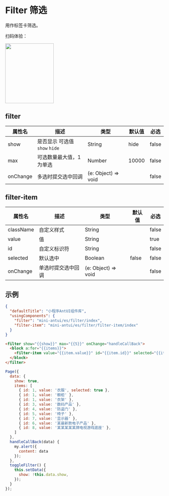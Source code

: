 # Filter 筛选

用作标签卡筛选。

扫码体验：

<img src="https://gw.alipayobjects.com/zos/rmsportal/CGpZwarBxYgOdUWtiVyC.jpeg" width="154" height="190" />

## filter

| 属性名 | 描述 | 类型 | 默认值 | 必选 |
| ---- | ---- | ---- | ---- | ---- |
| show | 是否显示 可选值 `show` `hide` | String | hide | false |
| max | 可选数量最大值，1为单选 | Number | 10000 | false |
| onChange | 多选时提交选中回调 | (e: Object) => void | | false |

## filter-item

| 属性名 | 描述 | 类型 | 默认值 | 必选 |
| ---- | ---- | ---- | ---- | ---- |
| className | 自定义样式 | String | | false |
| value | 值 | String | | true |
| id | 自定义标识符 | String | | false |
| selected | 默认选中 | Boolean | false | false |
| onChange | 单选时提交选中回调 | (e: Object) => void | | false |

## 示例

```json
{
  "defaultTitle": "小程序AntUI组件库",
  "usingComponents": {
    "filter": "mini-antui/es/filter/index",
    "filter-item": "mini-antui/es/filter/filter-item/index"
  }
}
```

```html
<filter show="{{show}}" max="{{5}}" onChange="handleCallBack">
  <block a:for="{{items}}">
    <filter-item value="{{item.value}}" id="{{item.id}}" selected="{{item.selected}}"/>
  </block>
</filter>
```

```javascript
Page({
  data: {
    show: true,
    items: [
      { id: 1, value: '衣服', selected: true },
      { id: 1, value: '橱柜' },
      { id: 1, value: '衣架' },
      { id: 3, value: '数码产品' },
      { id: 4, value: '防盗门' },
      { id: 5, value: '椅子' },
      { id: 7, value: '显示器' },
      { id: 6, value: '某最新款电子产品' },
      { id: 8, value: '某某某某某牌电视游戏底座' },
    ]
  },
  handleCallBack(data) {
    my.alert({
      content: data
    });
  },
  toggleFilter() {
    this.setData({
      show: !this.data.show,
    });
  }
});
```
